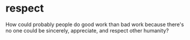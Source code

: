 # respect
How could probably people do good work than bad work because there's no one could be sincerely, appreciate, and respect other humanity?
